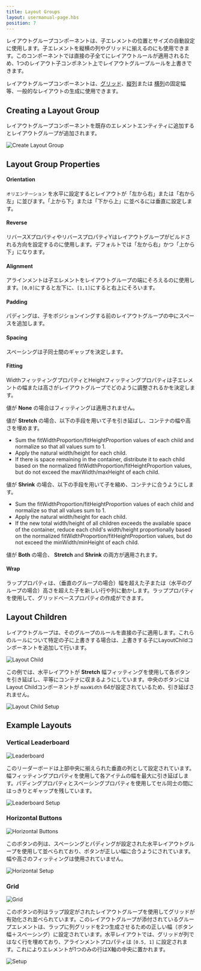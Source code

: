 ```yaml
---
title: Layout Groups
layout: usermanual-page.hbs
position: 7
---
```


レイアウトグループコンポーネントは、子エレメントの位置とサイズの自動設定に使用します。子エレメントを縦横の列やグリッドに揃えるのにも使用できます。このコンポーネントでは直接の子全てにレイアウトルールが適用されるため、1つのレイアウト子コンポネント上でレイアウトグループルールを上書きできます。

レイアウトグループコンポーネントは、[グリッド][10]、[縦列][11]または [横列][12]の固定幅等、一般的なレイアウトの生成に使用できます。

## Creating a Layout Group

レイアウトグループコンポーネントを既存のエレメントエンティティに追加するとレイアウトグループが追加されます。

![Create Layout Group][1]

## Layout Group Properties

#### Orientation

 `オリエンテーション` を水平に設定するとレイアウトが「左から右」または「右から左」に並びます。「上から下」または「下から上」に並べるには垂直に設定します。

#### Reverse

リバースXプロパティやリバースプロパティYはレイアウトグループがビルドされる方向を設定するのに使用します。デフォルトでは「左から右」かつ「上から下」になります。

#### Alignment

アラインメントは子エレメントをレイアウトグループの端にそろえるのに使用します。`[0,0]`にすると左下に、`[1,1]`にすると右上にそろいます。

#### Padding

パディングは、子をポジションイングする前のレイアウトグループの中にスペースを追加します。

#### Spacing

スペーシングは子同士間のギャップを決定します。

#### Fitting

WidthフィッティングプロパティとHeightフィッティングプロパティは子エレメントの幅または高さがレイアウトグループでどのように調整されるかを決定します。

値が **None** の場合はフィッティングは適用されません。

値が **Stretch** の場合、以下の手段を用いて子を引き延ばし、コンテナの幅や高さを埋めます。

* Sum the fitWidthProportion/fitHeightProportion values of each child and normalize so that all values sum to 1.
* Apply the natural width/height for each child.
* If there is space remaining in the container, distribute it to each child based on the normalized fitWidthProportion/fitHeightProportion values, but do not exceed the maxWidth/maxHeight of each child.

値が **Shrink** の場合、以下の手段を用いて子を縮め、コンテナに合うようにします。

* Sum the fitWidthProportion/fitHeightProportion values of each child and normalize so that all values sum to 1.
* Apply the natural width/height for each child.
* If the new total width/height of all children exceeds the available space of the container, reduce each child's width/height proportionally based on the normalized fitWidthProportion/fitHeightProportion values, but do not exceed the minWidth/minHeight of each child.

値が **Both** の場合、 **Stretch** and **Shrink** の両方が適用されます。

#### Wrap

ラッププロパティは、（垂直のグループの場合）幅を超えた子または（水平のグループの場合）高さを超えた子を新しい行や列に動かします。ラッププロパティを使用して、グリッドベースプロパティの作成ができます。

## Layout Children

レイアウトグループは、そのグループのルールを直接の子に適用します。これらのルールについて特定の子に上書きする場合は、上書きする子にLayoutChildコンポーネントを追加して行います。

![Layout Child][8]

この例では、水平レイアウトが **Stretch** 幅フィッティングを使用して各ボタンを引き延ばし、平等にコンテナに収まるようにしています。中央のボタンにはLayout Childコンポーネントが `maxWidth` 64が設定されているため、引き延ばされません。

![Layout Child Setup][9]


## Example Layouts

### Vertical Leaderboard

![Leaderboard][2]

このリーダーボードは上部中央に揃えられた垂直の列として設定されています。幅フィッティングプロパティを使用して各アイテムの幅を最大に引き延ばします。パディングプロパティとスペーシングプロパティを使用してセル同士の間にはっきりとギャップを残しています。

![Leaderboard Setup][3]

### Horizontal Buttons

![Horizontal Buttons][4]

このボタンの列は、スペーシングとパディングが設定された水平レイアウトグループを使用して並べられており、ボタンが正しい幅に合うようにされています。幅や高さのフィッティングは使用されていません。

![Horizontal Setup][5]

### Grid

![Grid][6]

このボタンの列はラップ設定がされたレイアウトグループを使用してグリッドが有効化され並べられています。このレイアウトグループが添付されているグループエレメントは、ラップに列グリッドを2つ生成させるための正しい幅（ボタン幅＋スペーシング）に設定されています。水平レイアウトでは、グリッドが列ではなく行を埋めており、アラインメントプロパティは `[0.5, 1]` に設定されます。これによりエレメントが1つのみの行はX軸の中央に置かれます。

![Setup][7]

[1]: /images/user-manual/user-interface/layout-groups/create-layout-group.jpg
[2]: /images/user-manual/user-interface/layout-groups/leaderboard.jpg
[3]: /images/user-manual/user-interface/layout-groups/leaderboard-setup.jpg
[4]: /images/user-manual/user-interface/layout-groups/horizontal-layout.jpg
[5]: /images/user-manual/user-interface/layout-groups/horizontal-setup.jpg
[6]: /images/user-manual/user-interface/layout-groups/grid-layout.jpg
[7]: /images/user-manual/user-interface/layout-groups/grid-setup.jpg
[8]: /images/user-manual/user-interface/layout-groups/layout-child-max-width.jpg
[9]: /images/user-manual/user-interface/layout-groups/layout-child-setup.jpg

[10]: /user-manual/user-interface/layout-groups#grid
[11]: /user-manual/user-interface/layout-groups#vertical-leaderboard
[12]: /user-manual/user-interface/layout-groups#horizontal-buttons

